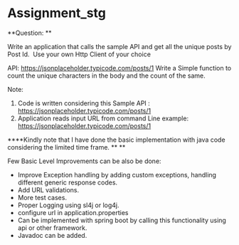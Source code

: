 # Assignment_stg

**Question: **

Write an application that calls the sample API and get all the unique posts by Post Id.  Use your own Http Client of your choice

API: https://jsonplaceholder.typicode.com/posts/1 
Write a Simple function to count the unique characters in the body and the count of the same.

Note:  
1. Code is written considering this Sample API :  https://jsonplaceholder.typicode.com/posts/1 
2. Application reads input URL from command Line example:  https://jsonplaceholder.typicode.com/posts/1 

****Kindly note that I have done the basic implementation with java code considering the limited time frame. **
**


Few Basic Level Improvements can be also be done:
- Improve Exception handling by adding custom exceptions, handling different generic response codes.
- Add URL validations.
- More test cases.
- Proper Logging using sl4j or log4j.
- configure url in application.properties
- Can be implemented with spring boot by calling this functionality using api or other framework.
- Javadoc can be added.



